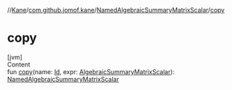 //[Kane](../../index.md)/[com.github.jomof.kane](../index.md)/[NamedAlgebraicSummaryMatrixScalar](index.md)/[copy](copy.md)



# copy  
[jvm]  
Content  
fun [copy](copy.md)(name: [Id](../../com.github.jomof.kane.impl/index.md#%5Bcom.github.jomof.kane.impl%2FId%2F%2F%2FPointingToDeclaration%2F%5D%2FClasslikes%2F-2004631606), expr: [AlgebraicSummaryMatrixScalar](../-algebraic-summary-matrix-scalar/index.md)): [NamedAlgebraicSummaryMatrixScalar](index.md)  



